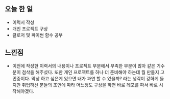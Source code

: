 ## 오늘 한 일
- 이력서 작성
- 개인 프로젝트 구상
- 클로저 및 파이썬 함수 공부

## 느낀점
- 이전에 작성한 이력서의 내용이나 프로젝트 부분에서 부족한 부분이 많아 같은 기수분이 첨삭을 해주셨다. 또한 개인 프로젝트를 하나 더 준비해야 하는데 뭘 만들지 고민중이다. 막상 하고 싶은게 있으면 내가 과연 할 수 있을까? 라는 생각이 강하게 들지만 취업하신 분들의 조언에 따라 어느정도 구상을 하면 바로 레포를 파서 바로 시작해야겠다.